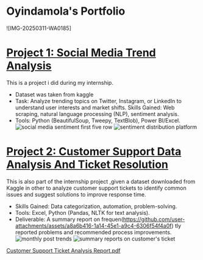 # Oyindamola's Portfolio

![IMG-20250311-WA0185] 
# [Project 1: Social Media Trend Analysis](https://github.com/Oyindamola011/-Future_DS_01-)

This is a project i did during my internship.

* Dataset was taken from kaggle
* Task: Analyze trending topics on Twitter, Instagram, or LinkedIn to understand
user interests and market shifts.
Skills Gained: Web scraping, natural language processing (NLP), sentiment
analysis.
* Tools: Python (BeautifulSoup, Tweepy, TextBlob), Power BI/Excel.
![social  media sentiment first five row](https://github.com/user-attachments/assets/ad50f61d-f479-4911-a0f0-c0492a419dfd)
![sentiment distribution platform](https://github.com/user-attachments/assets/2839c21b-ddce-4066-8fc4-a9a5eba48727)




# [Project 2: Customer Support Data Analysis And Ticket Resolution](https://github.com/Oyindamola011/-FUTURE_DS_02-)

This is also part of the internship project ,given a dataset downloaded from Kaggle in other to  analyze customer support tickets to identify common issues and suggest
solutions to improve response time.
* Skills Gained: Data categorization, automation, problem-solving.
* Tools: Excel, Python (Pandas, NLTK for text analysis).
* Deliverable: A summary report on frequen(https://github.com/user-attachments/assets/a8a6b416-1a14-45e1-a9c4-6306f54f4a0f)
tly reported problems and
recommended process improvements.
![monthly post trends](https://github.com/user-attachments/assets/0934bc4f-4b40-4c8f-80f9-339995f4f25a)
![summary reports on customer's ticket](https://github.com/user-attachments/assets/68ac180d-063d-4fee-8c34-864640c7115c)

[Customer Support Ticket Analysis Report.pdf](https://github.com/user-attachments/files/20184945/Customer.Support.Ticket.Analysis.Report.pdf)
